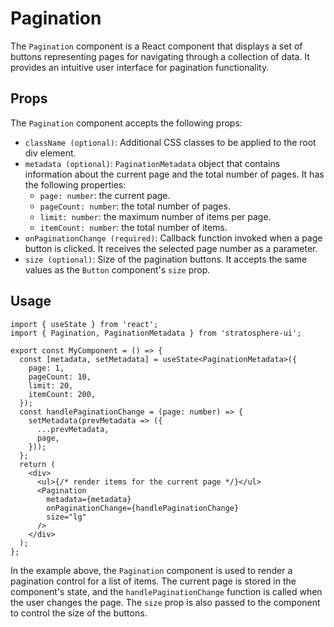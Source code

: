 # Pagination

The `Pagination` component is a React component that displays a set of buttons representing pages for navigating through a collection of data. It provides an intuitive user interface for pagination functionality.

## Props

The `Pagination` component accepts the following props:

- `className (optional)`: Additional CSS classes to be applied to the root div element.
- `metadata (optional)`: `PaginationMetadata` object that contains information about the current page and the total number of pages. It has the following properties:
  - `page: number`: the current page.
  - `pageCount: number`: the total number of pages.
  - `limit: number`: the maximum number of items per page.
  - `itemCount: number`: the total number of items.
- `onPaginationChange (required)`: Callback function invoked when a page button is clicked. It receives the selected page number as a parameter.
- `size (optional)`: Size of the pagination buttons. It accepts the same values as the `Button` component's `size` prop.

## Usage

```tsx
import { useState } from 'react';
import { Pagination, PaginationMetadata } from 'stratosphere-ui';

export const MyComponent = () => {
  const [metadata, setMetadata] = useState<PaginationMetadata>({
    page: 1,
    pageCount: 10,
    limit: 20,
    itemCount: 200,
  });
  const handlePaginationChange = (page: number) => {
    setMetadata(prevMetadata => ({
      ...prevMetadata,
      page,
    }));
  };
  return (
    <div>
      <ul>{/* render items for the current page */}</ul>
      <Pagination
        metadata={metadata}
        onPaginationChange={handlePaginationChange}
        size="lg"
      />
    </div>
  );
};
```

In the example above, the `Pagination` component is used to render a pagination control for a list of items. The current page is stored in the component's state, and the `handlePaginationChange` function is called when the user changes the page. The `size` prop is also passed to the component to control the size of the buttons.
